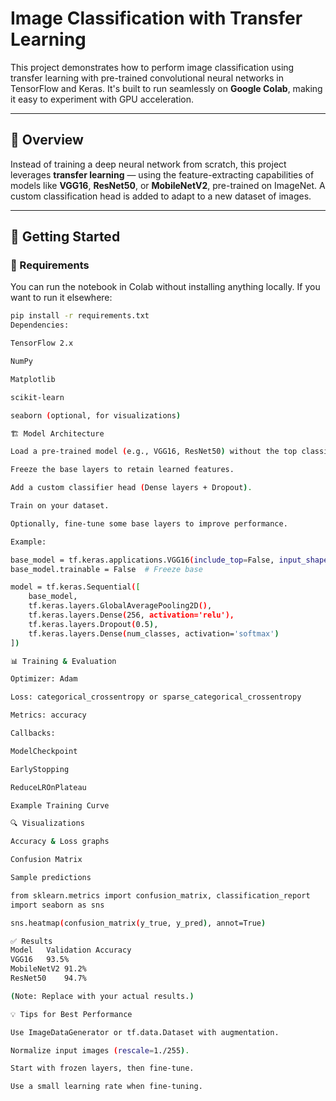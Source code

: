 # Image Classification with Transfer Learning

This project demonstrates how to perform image classification using transfer learning with pre-trained convolutional neural networks in TensorFlow and Keras. It's built to run seamlessly on **Google Colab**, making it easy to experiment with GPU acceleration.

---

## 📌 Overview

Instead of training a deep neural network from scratch, this project leverages **transfer learning** — using the feature-extracting capabilities of models like **VGG16**, **ResNet50**, or **MobileNetV2**, pre-trained on ImageNet. A custom classification head is added to adapt to a new dataset of images.

---

## 🚀 Getting Started

### 🧰 Requirements

You can run the notebook in Colab without installing anything locally. If you want to run it elsewhere:

```bash
pip install -r requirements.txt
Dependencies:

TensorFlow 2.x

NumPy

Matplotlib

scikit-learn

seaborn (optional, for visualizations)

🏗️ Model Architecture

Load a pre-trained model (e.g., VGG16, ResNet50) without the top classification layer.

Freeze the base layers to retain learned features.

Add a custom classifier head (Dense layers + Dropout).

Train on your dataset.

Optionally, fine-tune some base layers to improve performance.

Example:

base_model = tf.keras.applications.VGG16(include_top=False, input_shape=(224, 224, 3), weights='imagenet')
base_model.trainable = False  # Freeze base

model = tf.keras.Sequential([
    base_model,
    tf.keras.layers.GlobalAveragePooling2D(),
    tf.keras.layers.Dense(256, activation='relu'),
    tf.keras.layers.Dropout(0.5),
    tf.keras.layers.Dense(num_classes, activation='softmax')
])

📊 Training & Evaluation

Optimizer: Adam

Loss: categorical_crossentropy or sparse_categorical_crossentropy

Metrics: accuracy

Callbacks:

ModelCheckpoint

EarlyStopping

ReduceLROnPlateau

Example Training Curve

🔍 Visualizations

Accuracy & Loss graphs

Confusion Matrix

Sample predictions

from sklearn.metrics import confusion_matrix, classification_report
import seaborn as sns

sns.heatmap(confusion_matrix(y_true, y_pred), annot=True)

✅ Results
Model	Validation Accuracy
VGG16	93.5%
MobileNetV2	91.2%
ResNet50	94.7%

(Note: Replace with your actual results.)

💡 Tips for Best Performance

Use ImageDataGenerator or tf.data.Dataset with augmentation.

Normalize input images (rescale=1./255).

Start with frozen layers, then fine-tune.

Use a small learning rate when fine-tuning.
